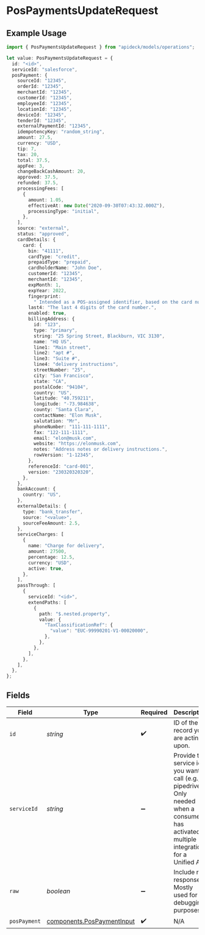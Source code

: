 # PosPaymentsUpdateRequest

## Example Usage

```typescript
import { PosPaymentsUpdateRequest } from "apideck/models/operations";

let value: PosPaymentsUpdateRequest = {
  id: "<id>",
  serviceId: "salesforce",
  posPayment: {
    sourceId: "12345",
    orderId: "12345",
    merchantId: "12345",
    customerId: "12345",
    employeeId: "12345",
    locationId: "12345",
    deviceId: "12345",
    tenderId: "12345",
    externalPaymentId: "12345",
    idempotencyKey: "random_string",
    amount: 27.5,
    currency: "USD",
    tip: 7,
    tax: 20,
    total: 37.5,
    appFee: 3,
    changeBackCashAmount: 20,
    approved: 37.5,
    refunded: 37.5,
    processingFees: [
      {
        amount: 1.05,
        effectiveAt: new Date("2020-09-30T07:43:32.000Z"),
        processingType: "initial",
      },
    ],
    source: "external",
    status: "approved",
    cardDetails: {
      card: {
        bin: "41111",
        cardType: "credit",
        prepaidType: "prepaid",
        cardholderName: "John Doe",
        customerId: "12345",
        merchantId: "12345",
        expMonth: 1,
        expYear: 2022,
        fingerprint:
          " Intended as a POS-assigned identifier, based on the card number, to identify the card across multiple locations within a single application.",
        last4: "The last 4 digits of the card number.",
        enabled: true,
        billingAddress: {
          id: "123",
          type: "primary",
          string: "25 Spring Street, Blackburn, VIC 3130",
          name: "HQ US",
          line1: "Main street",
          line2: "apt #",
          line3: "Suite #",
          line4: "delivery instructions",
          streetNumber: "25",
          city: "San Francisco",
          state: "CA",
          postalCode: "94104",
          country: "US",
          latitude: "40.759211",
          longitude: "-73.984638",
          county: "Santa Clara",
          contactName: "Elon Musk",
          salutation: "Mr",
          phoneNumber: "111-111-1111",
          fax: "122-111-1111",
          email: "elon@musk.com",
          website: "https://elonmusk.com",
          notes: "Address notes or delivery instructions.",
          rowVersion: "1-12345",
        },
        referenceId: "card-001",
        version: "230320320320",
      },
    },
    bankAccount: {
      country: "US",
    },
    externalDetails: {
      type: "bank_transfer",
      source: "<value>",
      sourceFeeAmount: 2.5,
    },
    serviceCharges: [
      {
        name: "Charge for delivery",
        amount: 27500,
        percentage: 12.5,
        currency: "USD",
        active: true,
      },
    ],
    passThrough: [
      {
        serviceId: "<id>",
        extendPaths: [
          {
            path: "$.nested.property",
            value: {
              "TaxClassificationRef": {
                "value": "EUC-99990201-V1-00020000",
              },
            },
          },
        ],
      },
    ],
  },
};
```

## Fields

| Field                                                                                                                                         | Type                                                                                                                                          | Required                                                                                                                                      | Description                                                                                                                                   | Example                                                                                                                                       |
| --------------------------------------------------------------------------------------------------------------------------------------------- | --------------------------------------------------------------------------------------------------------------------------------------------- | --------------------------------------------------------------------------------------------------------------------------------------------- | --------------------------------------------------------------------------------------------------------------------------------------------- | --------------------------------------------------------------------------------------------------------------------------------------------- |
| `id`                                                                                                                                          | *string*                                                                                                                                      | :heavy_check_mark:                                                                                                                            | ID of the record you are acting upon.                                                                                                         |                                                                                                                                               |
| `serviceId`                                                                                                                                   | *string*                                                                                                                                      | :heavy_minus_sign:                                                                                                                            | Provide the service id you want to call (e.g., pipedrive). Only needed when a consumer has activated multiple integrations for a Unified API. | salesforce                                                                                                                                    |
| `raw`                                                                                                                                         | *boolean*                                                                                                                                     | :heavy_minus_sign:                                                                                                                            | Include raw response. Mostly used for debugging purposes                                                                                      |                                                                                                                                               |
| `posPayment`                                                                                                                                  | [components.PosPaymentInput](../../models/components/pospaymentinput.md)                                                                      | :heavy_check_mark:                                                                                                                            | N/A                                                                                                                                           |                                                                                                                                               |